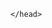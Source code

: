 
<!DOCTYPE html>
<html>
  <head>
    <title>"Deze github is voor een ouderavond project gemaakt door Yvan en Michael."</title>

	</head>
  <body>
   
  </body>
</html>

